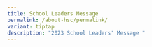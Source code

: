 ```yaml
---
title: School Leaders Message
permalink: /about-hsc/permalink/
variant: tiptap
description: "2023 School Leaders' Message "
---
```

